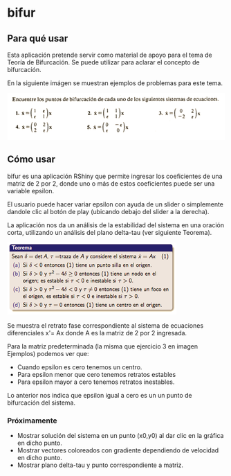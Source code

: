# bifur

## Para qué usar

Esta aplicación pretende servir como material de apoyo para el tema de Teoría de Bifurcación. Se puede utilizar para aclarar el concepto de bifurcación.

En la siguiente imágen se muestran ejemplos de problemas para este tema.

![Ejemplos](/images/bifurcationTheroy.png)

## Cómo usar
bifur es una aplicación RShiny que permite ingresar los coeficientes de una matriz de 2 por 2, donde uno o más de estos coeficientes puede ser una variable epsilon.

El usuario puede hacer variar epsilon con ayuda de un slider o simplemente dandole clic al botón de play (ubicando debajo del slider a la derecha).


La aplicación nos da un análisis de la estabilidad del sistema en una oración corta, utilizando un análisis del plano delta-tau (ver siguiente Teorema).

![Delta Tau](/images/teoremaDeltaTau.png)


Se muestra el retrato fase correspondiente al sistema de ecuaciones diferenciales x'= Ax donde A es la matriz de 2 por 2 ingresada.

Para la matriz predeterminada (la misma que ejercicio 3 en imagen Ejemplos) podemos ver que: 

* Cuando epsilon es cero tenemos un centro.
* Para epsilon menor que cero tenemos retratos estables
* Para epsilon mayor a cero tenemos retratos inestables.

Lo anterior nos indica que epsilon igual a cero es un un punto de bifurcación del sistema.

### Próximamente

* Mostrar solución del sistema en un punto (x0,y0) al dar clic en la gráfica en dicho punto.
* Mostrar vectores coloreados con gradiente dependiendo de velocidad en dicho punto.
* Mostrar plano delta-tau y punto correspondiente a matriz.
